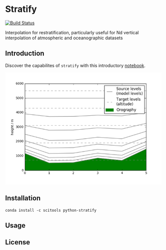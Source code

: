 # Stratify

[![Build Status](https://travis-ci.org/SciTools-incubator/python-stratify.svg?branch=master)](https://travis-ci.org/SciTools-incubator/python-stratify)

Interpolation for restratification, particularly useful for Nd vertical interpolation of atmospheric and oceanographic datasets

## Introduction

Discover the capabilites of `stratify` with this introductory [notebook](index.ipynb).

![An outline of the problem space](summary.png)

## Installation

```shell
conda install -c scitools python-stratify
```

## Usage

## License


